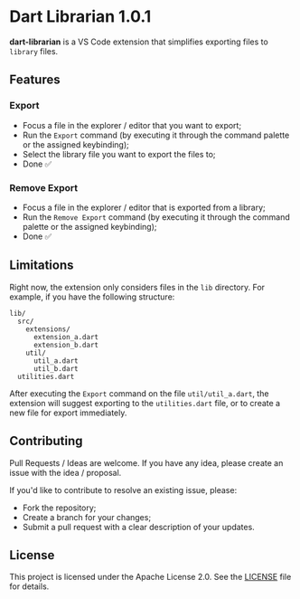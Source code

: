 # Dart Librarian 1.0.1

**dart-librarian** is a VS Code extension that simplifies exporting files to `library` files.

## Features

### Export

- Focus a file in the explorer / editor that you want to export;
- Run the `Export` command (by executing it through the command palette or the assigned keybinding);
- Select the library file you want to export the files to;
- Done ✅

### Remove Export

- Focus a file in the explorer / editor that is exported from a library;
- Run the `Remove Export` command (by executing it through the command palette or the assigned keybinding);
- Done ✅

## Limitations

Right now, the extension only considers files in the `lib` directory. For example, if you have the following structure:

```
lib/
  src/
    extensions/
      extension_a.dart
      extension_b.dart
    util/
      util_a.dart
      util_b.dart
  utilities.dart
```

After executing the `Export` command on the file `util/util_a.dart`, the extension will suggest exporting to the `utilities.dart` file, or to create a new file for export immediately.

## Contributing

Pull Requests / Ideas are welcome. If you have any idea, please create an issue with the idea / proposal.

If you'd like to contribute to resolve an existing issue, please:

- Fork the repository;
- Create a branch for your changes;
- Submit a pull request with a clear description of your updates.

## License

This project is licensed under the Apache License 2.0. See the [LICENSE](LICENSE) file for details.
